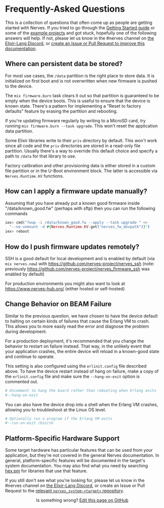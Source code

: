 # Frequently-Asked Questions

This is a collection of questions that often come up as people are getting started with Nerves.
If you tried to go through the [Getting Started guide](https://hexdocs.pm/nerves/getting-started.html) or some of the [example projects](https://github.com/nerves-project/nerves_examples) and got stuck, hopefully one of the following answers will help.
If not, please let us know in the #nerves channel on [the Elixir-Lang Discord](https://discord.gg/elixir), or [create an Issue or Pull Request to improve this documentation](https://github.com/nerves-project/nerves/tree/main/docs).

## Where can persistent data be stored?

For most use cases, the `/data` partition is the right place to store data.  It
is initialized on first boot and is not overwritten when new firmware is pushed
to the device.

The `mix firmware.burn` task clears it out so that partition is guaranteed to be
empty when the device boots. This is useful to ensure that the device is known
state. There's a pattern for implementing a "Reset to factory defaults" feature
by erasing the partition and rebooting.

If you're updating firmware regularly by writing to a MicroSD card, try running
`mix firmware.burn --task upgrade`. This won't reset the application data
partition.

Some Elixir libraries write to their `priv` directory by default. This won't
work since all code and the `priv` directories are stored in a read-only file
partition. Usually there's a way to override this default choice and specify a
path to `/data` for that library to use.

Factory calibration and other provisioning data is either stored in a custom
file partition or in the U-Boot environment block. The latter is accessible via
`Nerves.Runtime.KV` functions.

## How can I apply a firmware update manually?

Assuming that you have already put a known good firmware inside "/data/known_good.fw" (perhaps with sftp) then you can run the following commands

```elixir
iex> cmd("fwup -i /data/known_good.fw --apply --task upgrade " <>
  "--no-unmount -d #{Nerves.Runtime.KV.get("nerves_fw_devpath")}")
iex> reboot
```

## How do I push firmware updates remotely?

SSH is a good default for local development and is enabled by default (via `mix nerves.new`) with https://github.com/nerves-project/nerves_ssh (note: previously https://github.com/nerves-project/nerves_firmware_ssh was enabled by default)

For production environments you might also want to look at https://www.nerves-hub.org/ (either hosted or self-hosted)

## Change Behavior on BEAM Failure

Similar to the previous question, we have chosen to have the device default to halting on certain kinds of failures that cause the Erlang VM to crash.
This allows you to more easily read the error and diagnose the problem during development.

For a production deployment, it's recommended that you change the behavior to restart on failure instead.
That way, in the unlikely event that your application crashes, the entire device will reload in a known-good state and continue to operate.

This setting is also configured using the `erlinit.config` file described above.
To have the device restart instead of hang on failure, make a copy of the `erlinit.config` file and make sure the `--hang-on-exit` option is commented out.

```bash
# Uncomment to hang the board rather than rebooting when Erlang exits
#--hang-on-exit
```

You can also have the device drop into a shell when the Erlang VM crashes, allowing you to troubleshoot at the Linux OS level.

```bash
# Optionally run a program if the Erlang VM exits
#--run-on-exit /bin/sh
```

## Platform-Specific Hardware Support

Some target hardware has particular features that can be used from your
application, but they're not covered in the general Nerves documentation.  In
general, platform-specific features will be documented in the target's system
documentation.  You may also find what you need by searching
[hex.pm](https://hex.pm) for libraries that use that feature.

If you still don't see what you're looking for, please let us know in the #nerves channel on [the Elixir-Lang Discord](https://discord.gg/elixir), or create an Issue or Pull Request to the [relevant `nerves_system-<target>` repository](https://github.com/nerves-project?query=nerves_system_).

<p align="center">
Is something wrong?
<a href="https://github.com/nerves-project/nerves/edit/main/docs/FAQ.md">
Edit this page on GitHub
</a>
</p>
